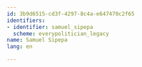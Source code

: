 ```yaml
---
id: 3b9d6515-cd3f-4297-8c4a-e647470c2f65
identifiers:
- identifier: samuel_sipepa
  scheme: everypolitician_legacy
name: Samuel Sipepa
lang: en

---
```

